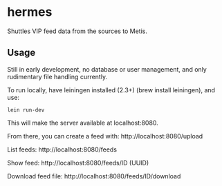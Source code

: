 # hermes

Shuttles VIP feed data from the sources to Metis.

## Usage

Still in early development, no database or user management, and only rudimentary file handling currently.

To run locally, have leiningen installed (2.3+) (brew install leiningen), and use:

`lein run-dev`

This will make the server available at localhost:8080.

From there, you can create a feed with:
http://localhost:8080/upload

List feeds:
http://localhost:8080/feeds

Show feed:
http://localhost:8080/feeds/ID (UUID)

Download feed file:
http://localhost:8080/feeds/ID/download
